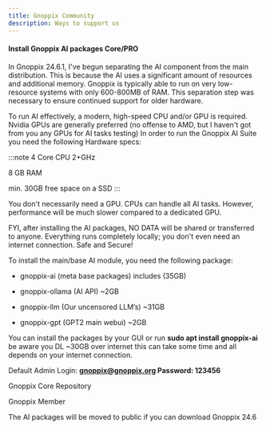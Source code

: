 ```yaml
---
title: Gnoppix Community 
description: Ways to support us
---
```


#### Install Gnoppix AI packages Core/PRO

In Gnoppix 24.6.1, I've begun separating the AI component from the main distribution. This is because the AI uses a significant amount of resources and additional memory. Gnoppix is typically able to run on very low-resource systems with only 600-800MB of RAM. This separation step was necessary to ensure continued support for older hardware.

 

To run AI effectively, a modern, high-speed CPU and/or GPU is required. Nvidia GPUs are generally preferred (no offense to AMD, but I haven't got from you any GPUs for AI tasks testing) In order to run the Gnoppix AI Suite you need the following Hardware specs: 

 
:::note
4 Core CPU 2+GHz

8 GB RAM 

min. 30GB free space on a SSD 
:::
 

You don't necessarily need a GPU. CPUs can handle all AI tasks. However, performance will be much slower compared to a dedicated GPU.

 

FYI, after installing the AI packages, NO DATA will be shared or transferred to anyone. Everything runs completely locally; you don't even need an internet connection. Safe and Secure!     

 

To install the main/base AI module, you need the following package:

* gnoppix-ai   (meta base packages) includes (35GB) 

* gnoppix-ollama (AI API) ~2GB 

* gnoppix-llm  (Our uncensored LLM’s) ~31GB 

* gnoppix-gpt (GPT2 main webui) ~2GB

 

You can install the packages by your GUI or run **sudo apt install gnoppix-ai**  be aware you DL ~30GB over internet this can take some time and all depends on your internet connection.  

 

Default Admin Login: **gnoppix@gnoppix.org Password: 123456** 

 

 

 

 

Gnoppix Core Repository 

 

Gnoppix Member 

The AI packages will be moved to public if you can download Gnoppix 24.6  

 
 
